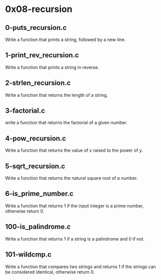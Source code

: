 # 0x08-recursion #

## 0-puts_recursion.c ##

Write a function that prints a string, followed by a new line.

## 1-print_rev_recursion.c ##

Write a function that prints a string in reverse.

## 2-strlen_recursion.c ##

Write a function that returns the length of a string.

## 3-factorial.c ##

write a function that returns the factorial of a given number.

## 4-pow_recursion.c ##

Write a function that returns the value of x raised to the power of y.

## 5-sqrt_recursion.c ##

Write a function that returns the natural square root of a number.

## 6-is_prime_number.c ##

Write a function that returns 1 if the input integer is a prime number, otherwise return 0.

## 100-is_palindrome.c ##

Write a function that returns 1 if a string is a palindrome and 0 if not.

## 101-wildcmp.c ##

Write a function that compares two strings and returns 1 if the strings can be considered identical, otherwise return 0.

